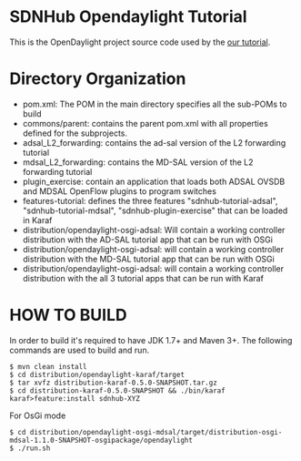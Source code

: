 SDNHub Opendaylight Tutorial
============================
This is the OpenDaylight project source code used by the [our tutorial](http://sdnhub.org/tutorials/opendaylight/).

# Directory Organization
* pom.xml: The POM in the main directory specifies all the sub-POMs to build
* commons/parent: contains the parent pom.xml with all properties defined for the subprojects.
* adsal_L2_forwarding: contains the ad-sal version of the L2 forwarding tutorial
* mdsal_L2_forwarding: contains the MD-SAL version of the L2 forwarding tutorial
* plugin_exercise: contain an application that loads both ADSAL OVSDB and MDSAL OpenFlow plugins to program switches
* features-tutorial: defines the three features "sdnhub-tutorial-adsal", "sdnhub-tutorial-mdsal", "sdnhub-plugin-exercise" that can be loaded in Karaf
* distribution/opendaylight-osgi-adsal: Will contain a working controller distribution with the AD-SAL tutorial app that can be run with OSGi
* distribution/opendaylight-osgi-adsal: will contain a working controller distribution with the MD-SAL tutorial app that can be run with OSGi
* distribution/opendaylight-osgi-adsal: will contain a working controller distribution with the all 3 tutorial apps that can be run with Karaf

# HOW TO BUILD
In order to build it's required to have JDK 1.7+ and Maven 3+. 
The following commands are used to build and run.
```
$ mvn clean install
$ cd distribution/opendaylight-karaf/target
$ tar xvfz distribution-karaf-0.5.0-SNAPSHOT.tar.gz
$ cd distribution-karaf-0.5.0-SNAPSHOT && ./bin/karaf
karaf>feature:install sdnhub-XYZ
```
For OsGi mode
```
$ cd distribution/opendaylight-osgi-mdsal/target/distribution-osgi-mdsal-1.1.0-SNAPSHOT-osgipackage/opendaylight
$ ./run.sh
```
